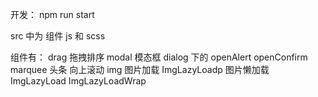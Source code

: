 开发：
    npm run start

src 中为 组件 js 和 scss

组件有：
drag 拖拽排序
modal 模态框
dialog 下的 openAlert openConfirm
marquee 头条 向上滚动
img 图片加载
ImgLazyLoadp 图片懒加载 ImgLazyLoad ImgLazyLoadWrap